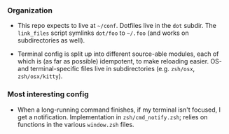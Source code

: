 ### Organization

- This repo expects to live at `~/conf`. Dotfiles live in the `dot` subdir. The `link_files` script symlinks `dot/foo` to `~/.foo` (and works on subdirectories as well).

- Terminal config is split up into different source-able modules, each of which is (as far as possible) idempotent, to make reloading easier. OS- and terminal-specific files live in subdirectories (e.g. `zsh/osx`, `zsh/osx/kitty`).

### Most interesting config

- When a long-running command finishes, if my terminal isn't focused, I get a notification. Implementation in `zsh/cmd_notify.zsh`; relies on functions in the various `window.zsh` files.
